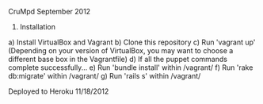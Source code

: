 CruMpd
September 2012

1. Installation

a) Install VirtualBox and Vagrant
b) Clone this repository
c) Run 'vagrant up' (Depending on your version of VirtualBox, you may want to choose a different base box in the Vagrantfile)
d) If all the puppet commands complete successfully...
e) Run 'bundle install' within /vagrant/
f) Run 'rake db:migrate' within /vagrant/
g) Run 'rails s' within /vagrant/

Deployed to Heroku 11/18/2012
